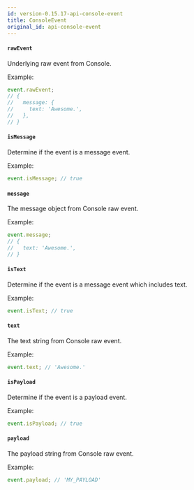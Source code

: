 ```yaml
---
id: version-0.15.17-api-console-event
title: ConsoleEvent
original_id: api-console-event
---
```


#### `rawEvent`

Underlying raw event from Console.

Example:

```js
event.rawEvent;
// {
//   message: {
//     text: 'Awesome.',
//   },
// }
```

#### `isMessage`

Determine if the event is a message event.

Example:

```js
event.isMessage; // true
```

#### `message`

The message object from Console raw event.

Example:

```js
event.message;
// {
//   text: 'Awesome.',
// }
```

#### `isText`

Determine if the event is a message event which includes text.

Example:

```js
event.isText; // true
```

#### `text`

The text string from Console raw event.

Example:

```js
event.text; // 'Awesome.'
```

#### `isPayload`

Determine if the event is a payload event.

Example:

```js
event.isPayload; // true
```

#### `payload`

The payload string from Console raw event.

Example:

```js
event.payload; // 'MY_PAYLOAD'
```
